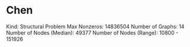# Chen

Kind: Structural Problem
Max Nonzeros: 14836504
Number of Graphs: 14
Number of Nodes (Median): 49377
Number of Nodes (Range): 10800 - 151926